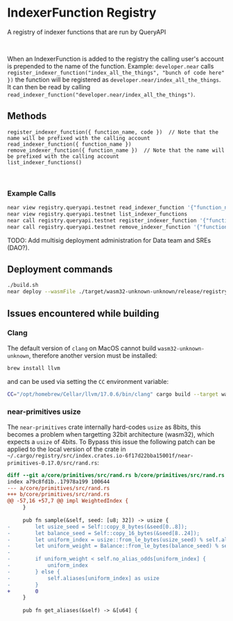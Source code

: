# IndexerFunction Registry

A registry of indexer functions that are run by QueryAPI

<br />

When an IndexerFunction is added to the registry the calling user's account is prepended to the name of the function.
Example: `developer.near` calls `register_indexer_function("index_all_the_things", "bunch of code here" })` the function
will be registered as `developer.near/index_all_the_things`.
It can then be read by calling `read_indexer_function("developer.near/index_all_the_things")`.

## Methods

```
register_indexer_function({ function_name, code })  // Note that the name will be prefixed with the calling account
read_indexer_function({ function_name })
remove_indexer_function({ function_name })  // Note that the name will be prefixed with the calling account
list_indexer_functions()
```

<br/>

### Example Calls

```bash
near view registry.queryapi.testnet read_indexer_function '{"function_name":"developer.testnet/log"}'
near view registry.queryapi.testnet list_indexer_functions
near call registry.queryapi.testnet register_indexer_function '{"function_name":"log", "code": "console.log(`Block #${streamerMessage.block.header.height});"}' --accountId <ACCOUNT_ID>
near call registry.queryapi.testnet remove_indexer_function '{"function_name":"log"}' --accountId <ACCOUNT_ID>
```

TODO:
Add multisig deployment administration for Data team and SREs (DAO?).

## Deployment commands

```bash
./build.sh
near deploy --wasmFile ./target/wasm32-unknown-unknown/release/registry.wasm --accountId registry.queryapi.testnet
```

## Issues encountered while building

### Clang

The default version of `clang` on MacOS cannot build `wasm32-unknown-unknown`, therefore another version must be installed:
```sh
brew install llvm
```
and can be used via setting the `CC` environment variable:
```sh
CC="/opt/homebrew/Cellar/llvm/17.0.6/bin/clang" cargo build --target wasm32-unknown-unknown
```

### near-primitives usize
The `near-primitives` crate internally hard-codes `usize` as 8bits, this becomes a problem when targetting 32bit architecture (wasm32), which expects a `usize` of 4bits. To Bypass this issue the following patch can be applied to the local version of the crate in `~/.cargo/registry/src/index.crates.io-6f17d22bba15001f/near-primitives-0.17.0/src/rand.rs`:
```patch
diff --git a/core/primitives/src/rand.rs b/core/primitives/src/rand.rs
index a79c8fd1b..17978a199 100644
--- a/core/primitives/src/rand.rs
+++ b/core/primitives/src/rand.rs
@@ -57,16 +57,7 @@ impl WeightedIndex {
     }
 
     pub fn sample(&self, seed: [u8; 32]) -> usize {
-        let usize_seed = Self::copy_8_bytes(&seed[0..8]);
-        let balance_seed = Self::copy_16_bytes(&seed[8..24]);
-        let uniform_index = usize::from_le_bytes(usize_seed) % self.aliases.len();
-        let uniform_weight = Balance::from_le_bytes(balance_seed) % self.weight_sum;
-
-        if uniform_weight < self.no_alias_odds[uniform_index] {
-            uniform_index
-        } else {
-            self.aliases[uniform_index] as usize
-        }
+        0
     }
 
     pub fn get_aliases(&self) -> &[u64] {
```
